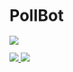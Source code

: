 # PollBot

<a href="https://discordbotlist.com/bots/searchy"><img src="https://discordbotlist.com/api/v1/bots/1258057927734853684/widget"></a>

<a href="https://top.gg/bot/1258057927734853684">
  <img src="https://top.gg/api/widget/1258057927734853684.svg">
</a>
<a href="https://top.gg/bot/1258057927734853684">
  <img src="https://top.gg/api/widget/servers/1258057927734853684.svg">
</a>
